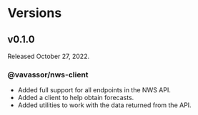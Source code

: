 # Versions

## v0.1.0

Released October 27, 2022.

### @vavassor/nws-client

- Added full support for all endpoints in the NWS API.
- Added a client to help obtain forecasts.
- Added utilities to work with the data returned from the API.
